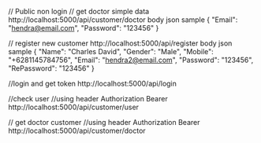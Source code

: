 // Public non login
// get doctor simple data
http://localhost:5000/api/customer/doctor
body json sample
{
	"Email": "hendra@email.com",
	"Password": "123456"
}

// register new customer
http://localhost:5000/api/register
body json sample
{
	"Name": "Charles David",
	"Gender": "Male",
  	"Mobile": "+6281145784756",
	"Email": "hendra2@email.com",
	"Password": "123456",
	"RePassword": "123456"
}


//login and get token
http://localhost:5000/api/login

//check user
//using header Authorization Bearer <token>
http://localhost:5000/api/customer/user

// get doctor customer
//using header Authorization Bearer <token>
http://localhost:5000/api/customer/doctor
